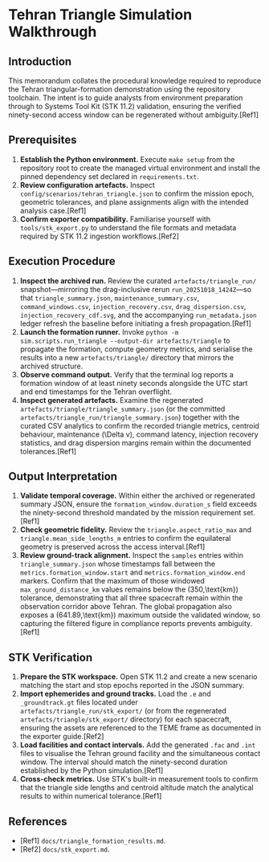 # Tehran Triangle Simulation Walkthrough

## Introduction
This memorandum collates the procedural knowledge required to reproduce the Tehran triangular-formation demonstration using the repository toolchain. The intent is to guide analysts from environment preparation through to Systems Tool Kit (STK 11.2) validation, ensuring the verified ninety-second access window can be regenerated without ambiguity.[Ref1]

## Prerequisites
1. **Establish the Python environment.** Execute `make setup` from the repository root to create the managed virtual environment and install the pinned dependency set declared in `requirements.txt`.
2. **Review configuration artefacts.** Inspect `config/scenarios/tehran_triangle.json` to confirm the mission epoch, geometric tolerances, and plane assignments align with the intended analysis case.[Ref1]
3. **Confirm exporter compatibility.** Familiarise yourself with `tools/stk_export.py` to understand the file formats and metadata required by STK 11.2 ingestion workflows.[Ref2]

## Execution Procedure
1. **Inspect the archived run.** Review the curated `artefacts/triangle_run/` snapshot—mirroring the drag-inclusive rerun `run_20251018_1424Z`—so that `triangle_summary.json`, `maintenance_summary.csv`, `command_windows.csv`, `injection_recovery.csv`, `drag_dispersion.csv`, `injection_recovery_cdf.svg`, and the accompanying `run_metadata.json` ledger refresh the baseline before initiating a fresh propagation.[Ref1]
2. **Launch the formation runner.** Invoke `python -m sim.scripts.run_triangle --output-dir artefacts/triangle` to propagate the formation, compute geometry metrics, and serialise the results into a new `artefacts/triangle/` directory that mirrors the archived structure.
3. **Observe command output.** Verify that the terminal log reports a formation window of at least ninety seconds alongside the UTC start and end timestamps for the Tehran overflight.
4. **Inspect generated artefacts.** Examine the regenerated `artefacts/triangle/triangle_summary.json` (or the committed `artefacts/triangle_run/triangle_summary.json`) together with the curated CSV analytics to confirm the recorded triangle metrics, centroid behaviour, maintenance \(\Delta v\), command latency, injection recovery statistics, and drag dispersion margins remain within the documented tolerances.[Ref1]

## Output Interpretation
1. **Validate temporal coverage.** Within either the archived or regenerated summary JSON, ensure the `formation_window.duration_s` field exceeds the ninety-second threshold mandated by the mission requirement set.[Ref1]
2. **Check geometric fidelity.** Review the `triangle.aspect_ratio_max` and `triangle.mean_side_lengths_m` entries to confirm the equilateral geometry is preserved across the access interval.[Ref1]
3. **Review ground-track alignment.** Inspect the `samples` entries within `triangle_summary.json` whose timestamps fall between the `metrics.formation_window.start` and `metrics.formation_window.end` markers. Confirm that the maximum of those windowed `max_ground_distance_km` values remains below the \(350\,\text{km}\) tolerance, demonstrating that all three spacecraft remain within the observation corridor above Tehran. The global propagation also exposes a \(641.89\,\text{km}\) maximum outside the validated window, so capturing the filtered figure in compliance reports prevents ambiguity.[Ref1]

## STK Verification
1. **Prepare the STK workspace.** Open STK 11.2 and create a new scenario matching the start and stop epochs reported in the JSON summary.
2. **Import ephemerides and ground tracks.** Load the `.e` and `_groundtrack.gt` files located under `artefacts/triangle_run/stk_export/` (or from the regenerated `artefacts/triangle/stk_export/` directory) for each spacecraft, ensuring the assets are referenced to the TEME frame as documented in the exporter guide.[Ref2]
3. **Load facilities and contact intervals.** Add the generated `.fac` and `.int` files to visualise the Tehran ground facility and the simultaneous contact window. The interval should match the ninety-second duration established by the Python simulation.[Ref1]
4. **Cross-check metrics.** Use STK's built-in measurement tools to confirm that the triangle side lengths and centroid altitude match the analytical results to within numerical tolerance.[Ref1]

## References
- [Ref1] `docs/triangle_formation_results.md`.
- [Ref2] `docs/stk_export.md`.
